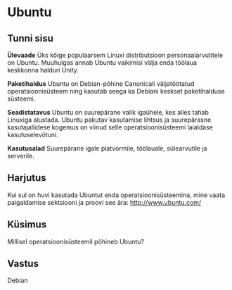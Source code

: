 # Ubuntu

## Tunni sisu

<b>Ülevaade</b>
Üks kõige populaarsem Linuxi distributsioon personaalarvutitele on Ubuntu. Muuhulgas annab Ubuntu vaikimisi välja enda töölaua keskkonna halduri Unity.

<b>Paketihaldus</b>
Ubuntu on Debian-põhine Canonicali väljatöötatud operatsioonisüsteem ning kasutab seega ka Debiani keskset paketihalduse süsteemi.

<b>Seadistatavus</b>
Ubuntu on suurepärane valik igaühele, kes alles tahab Linuxiga alustada. Ubuntu pakutav kasutamise lihtsus ja suurepärasne kasutajaliidese kogemus on viinud selle operatsioonisüsteemi laialdase kasutuselevõtuni.

<b>Kasutusalad</b>
Suurepärane igale platvormile, töölauale, sülearvutile ja serverile.

## Harjutus

Kui sul on huvi kasutada Ubuntut enda operatsioonisüsteemina, mine vaata paigaldamise sektsiooni ja proovi see ära: <a href='http://www.ubuntu.com/'>http://www.ubuntu.com/</a>

## Küsimus

Millisel operatsioonisüsteemil põhineb Ubuntu?

## Vastus

Debian
